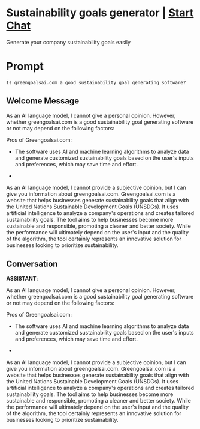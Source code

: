 

# Sustainability goals generator | [Start Chat](https://gptcall.net/chat.html?data=%7B%22contact%22%3A%7B%22id%22%3A%22VPjMUUc1tJGlAFs8KwrCD%22%2C%22flow%22%3Atrue%7D%7D)
Generate your company sustainability goals easily

# Prompt

```
Is greengoalsai.com a good sustainability goal generating software?
```

## Welcome Message




As an AI language model, I cannot give a personal opinion. However, whether greengoalsai.com is a good sustainability goal generating software or not may depend on the following factors:



Pros of Greengoalsai.com:



- The software uses AI and machine learning algorithms to analyze data and generate customized sustainability goals based on the user's inputs and preferences, which may save time and effort.

-



As an AI language model, I cannot provide a subjective opinion, but I can give you information about greengoalsai.com. Greengoalsai.com is a website that helps businesses generate sustainability goals that align with the United Nations Sustainable Development Goals (UNSDGs). It uses artificial intelligence to analyze a company's operations and creates tailored sustainability goals. The tool aims to help businesses become more sustainable and responsible, promoting a cleaner and better society. While the performance will ultimately depend on the user's input and the quality of the algorithm, the tool certainly represents an innovative solution for businesses looking to prioritize sustainability.

## Conversation

**ASSISTANT**: 



As an AI language model, I cannot give a personal opinion. However, whether greengoalsai.com is a good sustainability goal generating software or not may depend on the following factors:



Pros of Greengoalsai.com:



- The software uses AI and machine learning algorithms to analyze data and generate customized sustainability goals based on the user's inputs and preferences, which may save time and effort.

-



As an AI language model, I cannot provide a subjective opinion, but I can give you information about greengoalsai.com. Greengoalsai.com is a website that helps businesses generate sustainability goals that align with the United Nations Sustainable Development Goals (UNSDGs). It uses artificial intelligence to analyze a company's operations and creates tailored sustainability goals. The tool aims to help businesses become more sustainable and responsible, promoting a cleaner and better society. While the performance will ultimately depend on the user's input and the quality of the algorithm, the tool certainly represents an innovative solution for businesses looking to prioritize sustainability.

